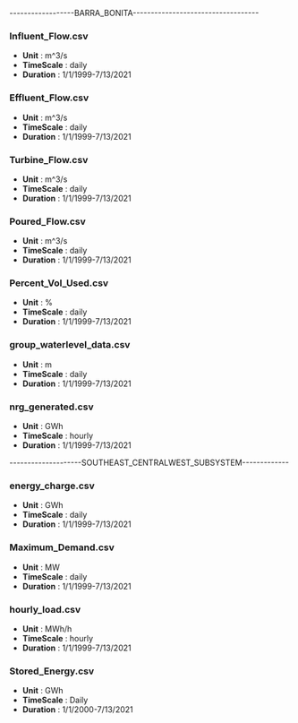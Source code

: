 ------------------BARRA_BONITA-----------------------------------

### Influent_Flow.csv

- **Unit** : m^3/s
- **TimeScale** : daily
- **Duration** : 1/1/1999-7/13/2021

### Effluent_Flow.csv

- **Unit** : m^3/s
- **TimeScale** : daily
- **Duration** : 1/1/1999-7/13/2021

### Turbine_Flow.csv

- **Unit** : m^3/s
- **TimeScale** : daily
- **Duration** : 1/1/1999-7/13/2021


### Poured_Flow.csv

- **Unit** : m^3/s
- **TimeScale** : daily
- **Duration** : 1/1/1999-7/13/2021

### Percent_Vol_Used.csv

- **Unit** : %
- **TimeScale** : daily
- **Duration** : 1/1/1999-7/13/2021

### group_waterlevel_data.csv

- **Unit** : m
- **TimeScale** : daily
- **Duration** : 1/1/1999-7/13/2021

### nrg_generated.csv

- **Unit** : GWh
- **TimeScale** : hourly
- **Duration** : 1/1/1999-7/13/2021



--------------------SOUTHEAST_CENTRALWEST_SUBSYSTEM-------------

### energy_charge.csv

- **Unit** : GWh
- **TimeScale** : daily
- **Duration** : 1/1/1999-7/13/2021

### Maximum_Demand.csv

- **Unit** : MW
- **TimeScale** : daily
- **Duration** : 1/1/1999-7/13/2021

### hourly_load.csv

- **Unit** : MWh/h
- **TimeScale** : hourly
- **Duration** : 1/1/1999-7/13/2021

### Stored_Energy.csv

- **Unit** : GWh
- **TimeScale** : Daily
- **Duration** : 1/1/2000-7/13/2021


